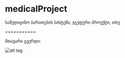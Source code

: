 medicalProject
==============

სამედიცინო ბარათების სისტემა, ჯგუფური პროექტი, თსუ

===========

მთავარი გვერდი:

![alt tag](https://raw.github.com/vakoBeridze/medicalProject/master/Other%20Files/screenshots/3%20-%20home.png)
